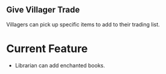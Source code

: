 ## Give Villager Trade

Villagers can pick up specific items to add to their trading list.

# Current Feature
- Librarian can add enchanted books.